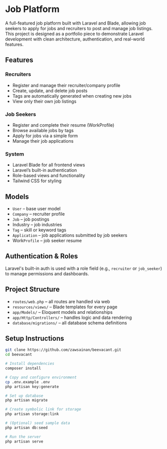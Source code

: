 # Job Platform

A full-featured job platform built with Laravel and Blade, allowing job seekers to apply for jobs and recruiters to post and manage job listings. This project is designed as a portfolio piece to demonstrate Laravel development with clean architecture, authentication, and real-world features.

## Features

### Recruiters

* Register and manage their recruiter/company profile
* Create, update, and delete job posts
* Tags are automatically generated when creating new jobs
* View only their own job listings

### Job Seekers

* Register and complete their resume (WorkProfile)
* Browse available jobs by tags
* Apply for jobs via a simple form
* Manage their job applications

### System

* Laravel Blade for all frontend views
* Laravel’s built-in authentication
* Role-based views and functionality
* Tailwind CSS for styling

## Models

* `User` – base user model
* `Company` – recruiter profile
* `Job` – job postings
* Industry – job industries
* `Tag` – skill or keyword tags
* `Application` – job applications submitted by job seekers
* Work`Profile` – job seeker resume

## Authentication & Roles

Laravel's built-in auth is used with a role field (e.g., `recruiter` or `job_seeker`) to manage permissions and dashboards.

## Project Structure

* `routes/web.php` – all routes are handled via web
* `resources/views/` – Blade templates for every page
* `app/Models/` – Eloquent models and relationships
* `app/Http/Controllers/` – handles logic and data rendering
* `database/migrations/` – all database schema definitions

## Setup Instructions

```bash
git clone https://github.com/zawsainan/beevacant.git
cd beevacant

# Install dependencies
composer install

# Copy and configure environment
cp .env.example .env
php artisan key:generate

# Set up database
php artisan migrate

# Create symbolic link for storage
php artisan storage:link

# (Optional) seed sample data
php artisan db:seed

# Run the server
php artisan serve
```
